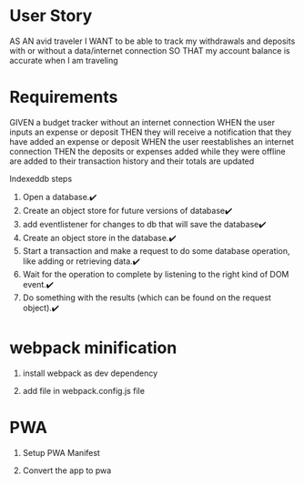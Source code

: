 # User Story
AS AN avid traveler
I WANT to be able to track my withdrawals and deposits with or without a data/internet connection
SO THAT my account balance is accurate when I am traveling 


# Requirements

GIVEN a budget tracker without an internet connection
WHEN the user inputs an expense or deposit
THEN they will receive a notification that they have added an expense or deposit
WHEN the user reestablishes an internet connection
THEN the deposits or expenses added while they were offline are added to their transaction history and their totals are updated



Indexeddb steps

1. Open a database.✔️
2. Create an object store for future versions of database✔️
2. add eventlistener for changes to db that will save the database✔️
2. Create an object store in the database.✔️
3. Start a transaction and make a request to do some database operation, like adding or retrieving data.✔️
4. Wait for the operation to complete by listening to the right kind of DOM event.✔️
5. Do something with the results (which can be found on the request object).✔️

# webpack minification
1. install webpack as dev dependency

2. add file in webpack.config.js file

# PWA

1. Setup PWA Manifest

2. Convert the app to pwa

